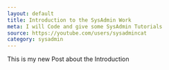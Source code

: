 ```yaml
---
layout: default
title: Introduction to the SysAdmin Work
meta: I will Code and give some SysAdmin Tutorials
source: https://youtube.com/users/sysadmincat
category: sysadmin
---
```



This is my new Post about the Introduction